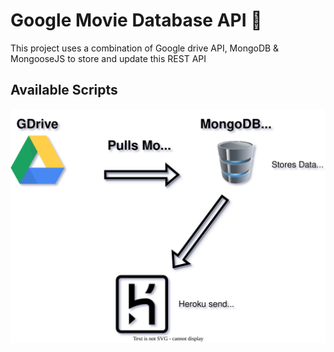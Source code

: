 # Google Movie Database API 🎥

This project uses a combination of Google drive API,
MongoDB & MongooseJS to store and update this REST API


## Available Scripts
![Drag Racing](Diagram.svg)